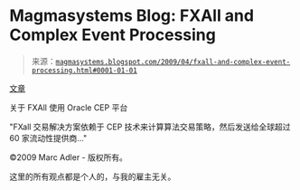 <!--yml

分类：未分类

日期：2024-05-18 04:54:40

-->

# Magmasystems Blog: FXAll and Complex Event Processing

> 来源：[`magmasystems.blogspot.com/2009/04/fxall-and-complex-event-processing.html#0001-01-01`](http://magmasystems.blogspot.com/2009/04/fxall-and-complex-event-processing.html#0001-01-01)

[文章](http://db.riskwaters.com/public/showPage.html?page=850216)

关于 FXAll 使用 Oracle CEP 平台

"FXall 交易解决方案依赖于 CEP 技术来计算算法交易策略，然后发送给全球超过 60 家流动性提供商..."

©2009 Marc Adler - 版权所有。

这里的所有观点都是个人的，与我的雇主无关。
